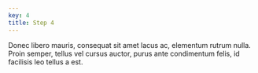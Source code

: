 ```yaml
---
key: 4
title: Step 4
---
```


Donec libero mauris, consequat sit amet lacus ac, elementum rutrum nulla. Proin semper, tellus vel cursus auctor, purus ante condimentum felis, id facilisis leo tellus a est.
